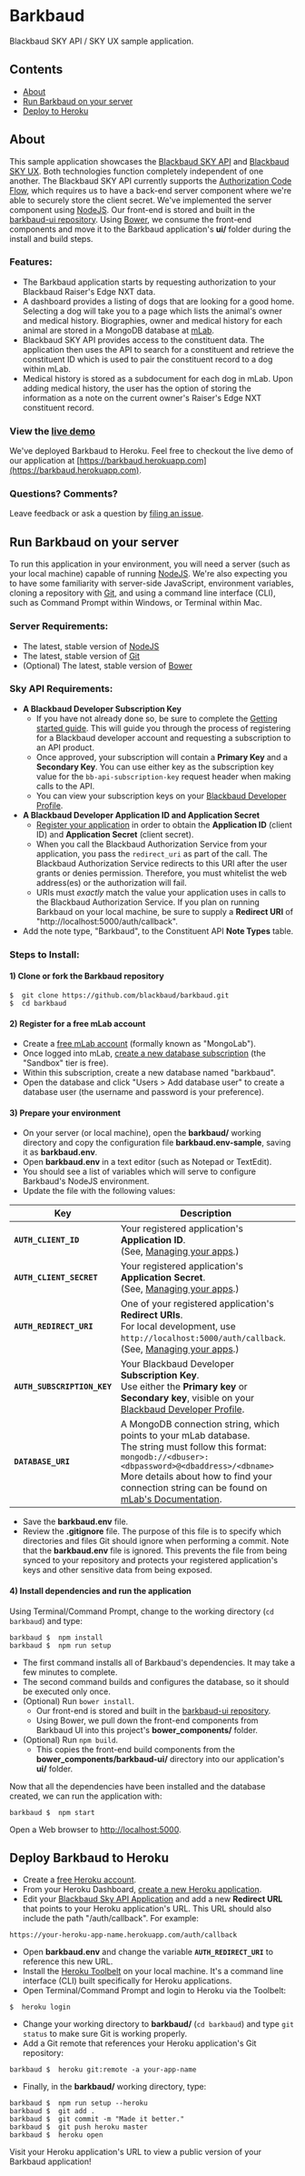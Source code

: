 # Barkbaud

Blackbaud SKY API / SKY UX sample application.

## Contents
- [About](#about)
- [Run Barkbaud on your server](#getting-started)
- [Deploy to Heroku](#deploy)

<h2 id="about">About</h2>

This sample application showcases the [Blackbaud SKY API](https://developer.blackbaud.com/skyapi/) and [Blackbaud SKY UX](http://developer.blackbaud.com/skyux). Both technologies function completely independent of one another.  The Blackbaud SKY API currently supports the [Authorization Code Flow](https://developer.blackbaud.com/skyapi/docs/authorization/auth-code-flow), which requires us to have a back-end server component where we're able to securely store the client secret. We've implemented the server component using [NodeJS](https://nodejs.org/).  Our front-end is stored and built in the [barkbaud-ui repository](https://github.com/blackbaud/barkbaud-ui). Using [Bower](http://bower.io/), we consume the front-end components and move it to the Barkbaud application's **ui/** folder during the install and build steps.

### Features:
- The Barkbaud application starts by requesting authorization to your Blackbaud Raiser's Edge NXT data.
- A dashboard provides a listing of dogs that are looking for a good home. Selecting a dog will take you to a page which lists the animal's owner and medical history. Biographies, owner and medical history for each animal are stored in a MongoDB database at [mLab](https://www.mlab.com).
- Blackbaud SKY API provides access to the constituent data. The application then uses the API to search for a constituent and retrieve the constituent ID which is used to pair the constituent record to a dog within mLab.
- Medical history is stored as a subdocument for each dog in mLab. Upon adding medical history, the user has the option of storing the information as a note on the current owner's Raiser's Edge NXT constituent record.

### View the [live demo](https://barkbaud.herokuapp.com)
We've deployed Barkbaud to Heroku. Feel free to checkout the live demo of our application at [https://barkbaud.herokuapp.com](https://barkbaud.herokuapp.com).

### Questions? Comments?
Leave feedback or ask a question by [filing an issue](https://github.com/blackbaud/barkbaud/issues).

<h2 id="getting-started">Run Barkbaud on your server</h2>

To run this application in your environment, you will need a server (such as your local machine) capable of running [NodeJS](https://nodejs.org/). We're also expecting you to have some familiarity with server-side JavaScript, environment variables, cloning a repository with [Git](https://git-scm.com/downloads), and using a command line interface (CLI), such as Command Prompt within Windows, or Terminal within Mac.

### Server Requirements:

- The latest, stable version of [NodeJS](https://nodejs.org/)
- The latest, stable version of [Git](https://git-scm.com/)
- (Optional) The latest, stable version of [Bower](http://bower.io/#install-bower)

### Sky API Requirements:

- **A Blackbaud Developer Subscription Key**
    - If you have not already done so, be sure to complete the [Getting started guide](https://developer.blackbaud.com/skyapi/docs/getting-started). This will guide you through the process of registering for a Blackbaud developer account and requesting a subscription to an API product.
    - Once approved, your subscription will contain a **Primary Key** and a **Secondary Key**.  You can use either key as the subscription key value for the `bb-api-subscription-key` request header when making calls to the API.
    - You can view your subscription keys on your [Blackbaud Developer Profile](https://developer.sky.blackbaud.com/developer).
- **A Blackbaud Developer Application ID and Application Secret**
    - [Register your application](https://developer.blackbaud.com/apps/) in order to obtain the **Application ID** (client ID) and **Application Secret** (client secret).
    - When you call the Blackbaud Authorization Service from your application, you pass the `redirect_uri` as part of the call. The Blackbaud Authorization Service redirects to this URI after the user grants or denies permission. Therefore, you must whitelist the web address(es) or the authorization will fail.
    - URIs must _exactly_ match the value your application uses in calls to the Blackbaud Authorization Service. If you plan on running Barkbaud on your local machine, be sure to supply a **Redirect URI** of "http://localhost:5000/auth/callback".
- Add the note type, "Barkbaud", to the Constituent API **Note Types** table.

### Steps to Install:

#### 1)  Clone or fork the Barkbaud repository

```
$  git clone https://github.com/blackbaud/barkbaud.git
$  cd barkbaud
```

#### 2)  Register for a free mLab account

- Create a [free mLab account](https://mlab.com/signup/) (formally known as "MongoLab").
- Once logged into mLab, [create a new database subscription](http://docs.mlab.com/#create-sub) (the "Sandbox" tier is free).
- Within this subscription, create a new database named "barkbaud".
- Open the database and click "Users > Add database user" to create a database user (the username and password is your preference).

#### 3)  Prepare your environment

- On your server (or local machine), open the **barkbaud/** working directory and copy the configuration file **barkbaud.env-sample**, saving it as **barkbaud.env**.
- Open **barkbaud.env** in a text editor (such as Notepad or TextEdit).
- You should see a list of variables which will serve to configure Barkbaud's NodeJS environment.
- Update the file with the following values:

| Key | Description |
|---|---|
| **`AUTH_CLIENT_ID`** | Your registered application's **Application ID**.<br >(See, [Managing your apps](https://developer.blackbaud.com/apps/).) |
| **`AUTH_CLIENT_SECRET`** | Your registered application's **Application Secret**.<br>(See, [Managing your apps](https://developer.blackbaud.com/apps/).) |
| **`AUTH_REDIRECT_URI`** | One of your registered application's **Redirect URIs**. <br>For local development, use `http://localhost:5000/auth/callback`. <br>(See, [Managing your apps](https://developer.blackbaud.com/apps/).)  |
| **`AUTH_SUBSCRIPTION_KEY`** | Your Blackbaud Developer **Subscription Key**.<br>Use either the **Primary key** or **Secondary key**, visible on your [Blackbaud Developer Profile](https://developer.sky.blackbaud.com/developer). |
| **`DATABASE_URI`** | A MongoDB connection string, which points to your mLab database.<br>The string must follow this format: <br>`mongodb://<dbuser>:<dbpassword>@<dbaddress>/<dbname>`<br>More details about how to find your connection string can be found on [mLab's Documentation](http://docs.mlab.com/connecting/#connect-string). |

- Save the **barkbaud.env** file.
- Review the **.gitignore** file.  The purpose of this file is to specify which directories and files Git should ignore when performing a commit. Note that the **barkbaud.env** file is ignored. This prevents the file from being synced to your repository and protects your registered application's keys and other sensitive data from being exposed.

#### 4)  Install dependencies and run the application

Using Terminal/Command Prompt, change to the working directory (`cd barkbaud`) and type:

```
barkbaud $  npm install
barkbaud $  npm run setup
```

- The first command installs all of Barkbaud's dependencies. It may take a few minutes to complete.
- The second command builds and configures the database, so it should be executed only once.
- (Optional) Run `bower install`.
    - Our front-end is stored and built in the [barkbaud-ui repository](https://github.com/blackbaud/barkbaud-ui).
    - Using Bower, we pull down the front-end components from Barkbaud UI into this project's **bower_components/** folder.
- (Optional) Run `npm build`.
    - This copies the front-end build components from the **bower_components/barkbaud-ui/** directory into our application's **ui/** folder.

Now that all the dependencies have been installed and the database created, we can run the application with:

```
barkbaud $  npm start
```

Open a Web browser to <a href="http://localhost:5000">http://localhost:5000</a>.

<h2 id="deploy">Deploy Barkbaud to Heroku</h2>

- Create a [free Heroku account](https://signup.heroku.com/login).
- From your Heroku Dashboard, [create a new Heroku application](https://dashboard.heroku.com/new).
- Edit your [Blackbaud Sky API Application](https://developer.blackbaud.com/apps/) and add a new **Redirect URL** that points to your Heroku application's URL. This URL should also include the path "/auth/callback". For example:
```
https://your-heroku-app-name.herokuapp.com/auth/callback
```
- Open **barkbaud.env** and change the variable **`AUTH_REDIRECT_URI`** to reference this new URL.
- Install the [Heroku Toolbelt](https://toolbelt.heroku.com/) on your local machine. It's a command line interface (CLI) built specifically for Heroku applications.
- Open Terminal/Command Prompt and login to Heroku via the Toolbelt:

```
$  heroku login
```

- Change your working directory to **barkbaud/** (`cd barkbaud`) and type `git status` to make sure Git is working properly.
- Add a Git remote that references your Heroku application's Git repository:

```
barkbaud $  heroku git:remote -a your-app-name
```

- Finally, in the **barkbaud/** working directory, type:

```
barkbaud $  npm run setup --heroku
barkbaud $  git add .
barkbaud $  git commit -m "Made it better."
barkbaud $  git push heroku master
barkbaud $  heroku open
```
Visit your Heroku application's URL to view a public version of your Barkbaud application!
